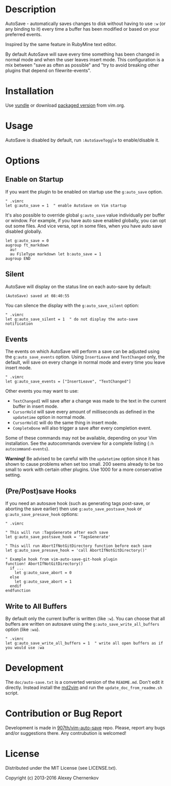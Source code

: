 # Description

AutoSave - automatically saves changes to disk without having to use `:w`
(or any binding to it) every time a buffer has been modified or based on your
preferred events.

Inspired by the same feature in RubyMine text editor.

By default AutoSave will save every time something has been changed in normal
mode and when the user leaves insert mode. This configuration is a mix between
"save as often as possible" and "try to avoid breaking other plugins that depend
on filewrite-events".


# Installation

Use [vundle](https://github.com/gmarik/vundle) or
download [packaged version](http://www.vim.org/scripts/script.php?script_id=4521)
from vim.org.


# Usage

AutoSave is disabled by default, run `:AutoSaveToggle` to enable/disable it.


# Options

## Enable on Startup

If you want the plugin to be enabled on startup use the `g:auto_save` option.

```VimL
" .vimrc
let g:auto_save = 1  " enable AutoSave on Vim startup
```

It's also possible to override global `g:auto_save` value individually per buffer or window. For example, if you have auto save enabled globally, you can opt out some files. And vice versa, opt in some files, when you have auto save disabled globally.

```vim
let g:auto_save = 0
augroup ft_markdown
  au!
  au FileType markdown let b:auto_save = 1
augroup END
```

## Silent

AutoSave will display on the status line on each auto-save by default:

```
(AutoSave) saved at 08:40:55
```

You can silence the display with the `g:auto_save_silent` option:

```VimL
" .vimrc
let g:auto_save_silent = 1  " do not display the auto-save notification
```

## Events

The events on which AutoSave will perform a save can be adjusted using the
`g:auto_save_events` option. Using `InsertLeave` and `TextChanged` only,
the default, will save on every change in normal mode and every time you leave insert mode.

```VimL
" .vimrc
let g:auto_save_events = ["InsertLeave", "TextChanged"]
```

Other events you may want to use:

- `TextChangedI` will save after a change was made to the text in the current buffer in insert mode.
- `CursorHold` will save every amount of milliseconds as defined in the `updatetime` option in normal mode.
- `CursorHoldI` will do the same thing in insert mode.
- `CompleteDone` will also trigger a save after every completion event.

Some of these commands may not be available, depending on your Vim installation.
See the autocommands overview for a complete listing (`:h autocommand-events`).

**Warning!** Be advised to be careful with the `updatetime` option since it has shown to
cause problems when set too small. 200 seems already to be too small to work
with certain other plugins. Use 1000 for a more conservative setting.

## (Pre/Post)save Hooks

If you need an autosave hook (such as generating tags post-save, or aborting the save earlier)
then use `g:auto_save_postsave_hook` or `g:auto_save_presave_hook` options:

```VimL
" .vimrc

" This will run :TagsGenerate after each save
let g:auto_save_postsave_hook = 'TagsGenerate'

" This will run AbortIfNotGitDirectory function before each save
let g:auto_save_presave_hook = 'call AbortIfNotGitDirectory()'

" Example hook from vim-auto-save-git-hook plugin
function! AbortIfNotGitDirectory()
  if ...
    let g:auto_save_abort = 0
  else
    let g:auto_save_abort = 1
  endif
endfunction
```

## Write to All Buffers

By default only the current buffer is written (like `:w`). You can choose that
all buffers are written on autosave using the `g:auto_save_write_all_buffers`
option (like `:wa`).

```VimL
" .vimrc
let g:auto_save_write_all_buffers = 1  " write all open buffers as if you would use :wa
```


# Development

The `doc/auto-save.txt` is a converted version of the `README.md`. Don't edit
it directly. Instead install the [md2vim](https://github.com/FooSoft/md2vim) and
run the `update_doc_from_readme.sh` script.


# Contribution or Bug Report

Development is made in [907th/vim-auto-save](https://github.com/907th/vim-auto-save) repo.
Please, report any bugs and/or suggestions there. Any contrubution is welcomed!


# License

Distributed under the MIT License (see LICENSE.txt).

Copyright (c) 2013-2016 Alexey Chernenkov
